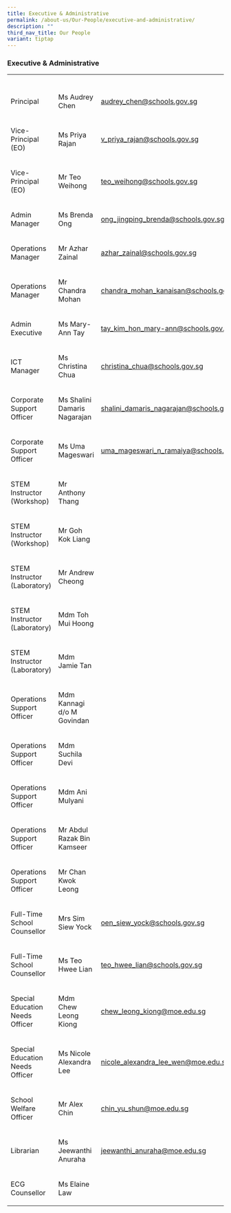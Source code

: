 ```yaml
---
title: Executive & Administrative
permalink: /about-us/Our-People/executive-and-administrative/
description: ""
third_nav_title: Our People
variant: tiptap
---
```

<h3>Executive &amp; Administrative</h3>
<table style="minWidth: 75px">
<colgroup>
<col>
<col>
<col>
</colgroup>
<tbody>
<tr>
<th rowspan="1" colspan="1">
<p></p>
</th>
<th rowspan="1" colspan="1">
<p></p>
</th>
<th rowspan="1" colspan="1">
<p></p>
</th>
</tr>
<tr>
<td rowspan="1" colspan="1">
<p>Principal</p>
</td>
<td rowspan="1" colspan="1">
<p>Ms Audrey Chen</p>
</td>
<td rowspan="1" colspan="1">
<p><a href="mailto:audrey_chen@schools.gov.sg" rel="noopener noreferrer nofollow" target="_blank">audrey_chen@schools.gov.sg</a>
</p>
</td>
</tr>
<tr>
<td rowspan="1" colspan="1">
<p>Vice-Principal (EO)</p>
</td>
<td rowspan="1" colspan="1">
<p>Ms Priya Rajan</p>
</td>
<td rowspan="1" colspan="1">
<p><a href="mailto:v_priya_rajan@schools.gov.sg" rel="noopener noreferrer nofollow" target="_blank">v_priya_rajan@schools.gov.sg</a>
</p>
</td>
</tr>
<tr>
<td rowspan="1" colspan="1">
<p>Vice-Principal (EO)</p>
</td>
<td rowspan="1" colspan="1">
<p>Mr Teo Weihong</p>
</td>
<td rowspan="1" colspan="1">
<p><a href="mailto:teo_weihong@schools.gov.sg" rel="noopener noreferrer nofollow" target="_blank">teo_weihong@schools.gov.sg</a>
</p>
</td>
</tr>
<tr>
<td rowspan="1" colspan="1">
<p>Admin Manager</p>
</td>
<td rowspan="1" colspan="1">
<p>Ms Brenda Ong</p>
</td>
<td rowspan="1" colspan="1">
<p><a href="mailto:ong_jingping_brenda@schools.gov.sg" rel="noopener noreferrer nofollow" target="_blank">ong_jingping_brenda@schools.gov.sg</a>
</p>
</td>
</tr>
<tr>
<td rowspan="1" colspan="1">
<p>Operations Manager</p>
</td>
<td rowspan="1" colspan="1">
<p>Mr Azhar Zainal</p>
</td>
<td rowspan="1" colspan="1">
<p><a href="mailto:azhar_zainal@schools.gov.sg" rel="noopener noreferrer nofollow" target="_blank">azhar_zainal@schools.gov.sg</a>
</p>
</td>
</tr>
<tr>
<td rowspan="1" colspan="1">
<p>Operations Manager</p>
</td>
<td rowspan="1" colspan="1">
<p>Mr Chandra Mohan</p>
</td>
<td rowspan="1" colspan="1">
<p><a href="mailto:chandra_mohan_kanaisan@schools.gov.sg" rel="noopener noreferrer nofollow" target="_blank">chandra_mohan_kanaisan@schools.gov.sg</a>
</p>
</td>
</tr>
<tr>
<td rowspan="1" colspan="1">
<p>Admin Executive</p>
</td>
<td rowspan="1" colspan="1">
<p>Ms Mary-Ann Tay</p>
</td>
<td rowspan="1" colspan="1">
<p><a href="mailto:tay_kim_hon_mary-ann@schools.gov.sg" rel="noopener noreferrer nofollow" target="_blank">tay_kim_hon_mary-ann@schools.gov.sg</a>
</p>
</td>
</tr>
<tr>
<td rowspan="1" colspan="1">
<p>ICT Manager</p>
</td>
<td rowspan="1" colspan="1">
<p>Ms Christina Chua</p>
</td>
<td rowspan="1" colspan="1">
<p><a href="mailto:christina_chua@schools.gov.sg" rel="noopener noreferrer nofollow" target="_blank">christina_chua@schools.gov.sg</a>
</p>
</td>
</tr>
<tr>
<td rowspan="1" colspan="1">
<p>Corporate Support Officer</p>
</td>
<td rowspan="1" colspan="1">
<p>Ms Shalini Damaris Nagarajan</p>
</td>
<td rowspan="1" colspan="1">
<p><a href="mailto:shalini_damaris_nagarajan@schools.gov.sg" rel="noopener noreferrer nofollow" target="_blank">shalini_damaris_nagarajan@schools.gov.sg</a>
</p>
</td>
</tr>
<tr>
<td rowspan="1" colspan="1">
<p>Corporate Support Officer</p>
</td>
<td rowspan="1" colspan="1">
<p>Ms Uma Mageswari</p>
</td>
<td rowspan="1" colspan="1">
<p><a href="mailto:uma_mageswari_n_ramaiya@schools.gov.sg" rel="noopener noreferrer nofollow" target="_blank">uma_mageswari_n_ramaiya@schools.gov.sg</a>
</p>
</td>
</tr>
<tr>
<td rowspan="1" colspan="1">
<p>STEM Instructor (Workshop)</p>
</td>
<td rowspan="1" colspan="1">
<p>Mr Anthony Thang</p>
</td>
<td rowspan="1" colspan="1">
<p></p>
</td>
</tr>
<tr>
<td rowspan="1" colspan="1">
<p>STEM Instructor (Workshop)</p>
</td>
<td rowspan="1" colspan="1">
<p>Mr Goh Kok Liang</p>
</td>
<td rowspan="1" colspan="1">
<p></p>
</td>
</tr>
<tr>
<td rowspan="1" colspan="1">
<p>STEM Instructor (Laboratory)</p>
</td>
<td rowspan="1" colspan="1">
<p>Mr Andrew Cheong</p>
</td>
<td rowspan="1" colspan="1">
<p></p>
</td>
</tr>
<tr>
<td rowspan="1" colspan="1">
<p>STEM Instructor (Laboratory)</p>
</td>
<td rowspan="1" colspan="1">
<p>Mdm Toh Mui Hoong</p>
</td>
<td rowspan="1" colspan="1">
<p></p>
</td>
</tr>
<tr>
<td rowspan="1" colspan="1">
<p>STEM Instructor (Laboratory)</p>
</td>
<td rowspan="1" colspan="1">
<p>Mdm Jamie Tan</p>
</td>
<td rowspan="1" colspan="1">
<p></p>
</td>
</tr>
<tr>
<td rowspan="1" colspan="1">
<p>Operations Support Officer</p>
</td>
<td rowspan="1" colspan="1">
<p>Mdm Kannagi d/o M Govindan</p>
</td>
<td rowspan="1" colspan="1">
<p></p>
</td>
</tr>
<tr>
<td rowspan="1" colspan="1">
<p>Operations Support Officer</p>
</td>
<td rowspan="1" colspan="1">
<p>Mdm Suchila Devi</p>
</td>
<td rowspan="1" colspan="1">
<p></p>
</td>
</tr>
<tr>
<td rowspan="1" colspan="1">
<p>Operations Support Officer</p>
</td>
<td rowspan="1" colspan="1">
<p>Mdm Ani Mulyani</p>
</td>
<td rowspan="1" colspan="1">
<p></p>
</td>
</tr>
<tr>
<td rowspan="1" colspan="1">
<p>Operations Support Officer</p>
</td>
<td rowspan="1" colspan="1">
<p>Mr Abdul Razak Bin Kamseer</p>
</td>
<td rowspan="1" colspan="1">
<p></p>
</td>
</tr>
<tr>
<td rowspan="1" colspan="1">
<p>Operations Support Officer</p>
</td>
<td rowspan="1" colspan="1">
<p>Mr Chan Kwok Leong</p>
</td>
<td rowspan="1" colspan="1">
<p></p>
</td>
</tr>
<tr>
<td rowspan="1" colspan="1">
<p>Full-Time School Counsellor</p>
</td>
<td rowspan="1" colspan="1">
<p>Mrs Sim Siew Yock</p>
</td>
<td rowspan="1" colspan="1">
<p><a href="mailto:oen_siew_yock@schools.gov.sg" rel="noopener noreferrer nofollow" target="_blank">oen_siew_yock@schools.gov.sg</a>
</p>
</td>
</tr>
<tr>
<td rowspan="1" colspan="1">
<p>Full-Time School Counsellor</p>
</td>
<td rowspan="1" colspan="1">
<p>Ms Teo Hwee Lian</p>
</td>
<td rowspan="1" colspan="1">
<p><a href="mailto:teo_hwee_lian@schools.gov.sg" rel="noopener noreferrer nofollow" target="_blank">teo_hwee_lian@schools.gov.sg</a>
</p>
</td>
</tr>
<tr>
<td rowspan="1" colspan="1">
<p>Special Education Needs Officer</p>
</td>
<td rowspan="1" colspan="1">
<p>Mdm Chew Leong Kiong</p>
</td>
<td rowspan="1" colspan="1">
<p><a href="mailto:chew_leong_kiong@moe.edu.sg" rel="noopener noreferrer nofollow" target="_blank">chew_leong_kiong@moe.edu.sg</a>
</p>
</td>
</tr>
<tr>
<td rowspan="1" colspan="1">
<p>Special Education Needs Officer</p>
</td>
<td rowspan="1" colspan="1">
<p>Ms Nicole Alexandra Lee</p>
</td>
<td rowspan="1" colspan="1">
<p><a href="mailto:nicole_alexandra_lee_wen@moe.edu.sg" rel="noopener noreferrer nofollow" target="_blank">nicole_alexandra_lee_wen@moe.edu.sg</a>
</p>
</td>
</tr>
<tr>
<td rowspan="1" colspan="1">
<p>School Welfare Officer</p>
</td>
<td rowspan="1" colspan="1">
<p>Mr Alex Chin</p>
</td>
<td rowspan="1" colspan="1">
<p><a href="mailto:chin_yu_shun@moe.edu.sg" rel="noopener noreferrer nofollow" target="_blank">chin_yu_shun@moe.edu.sg</a>
</p>
</td>
</tr>
<tr>
<td rowspan="1" colspan="1">
<p>Librarian</p>
</td>
<td rowspan="1" colspan="1">
<p>Ms Jeewanthi Anuraha</p>
</td>
<td rowspan="1" colspan="1">
<p><a href="mailto:jeewanthi_anuraha@moe.edu.sg" rel="noopener noreferrer nofollow" target="_blank">jeewanthi_anuraha@moe.edu.sg</a>
</p>
</td>
</tr>
<tr>
<td rowspan="1" colspan="1">
<p>ECG Counsellor</p>
</td>
<td rowspan="1" colspan="1">
<p>Ms Elaine Law</p>
</td>
<td rowspan="1" colspan="1">
<p></p>
</td>
</tr>
</tbody>
</table>
<p></p>